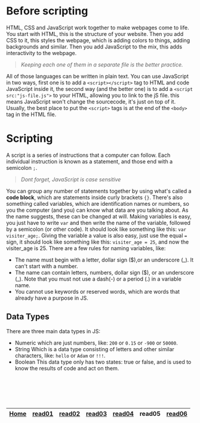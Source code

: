 # Before scripting
HTML, CSS and JavaScript work together to make webpages come to life.
You start with HTML, this is the structure of your website. 
Then you add CSS to it, this styles the webpage, which is adding colors to things, adding backgrounds and similar.
Then you add JavaScript to the mix, this adds interactivity to the webpage.  
> _Keeping each one of them in a separate file is the better practice._

All of those languages can be written in plain text.
You can use JavaScript in two ways, first one is to add a `<script></script>` tag to HTML and code JavaScript inside it, the second way (and the better one) is to add a `<script src:"js-file.js">` to your HTML, allowing you to link to the jS file.
this means JavaScript won't change the sourcecode, it's just on top of it.
Usually, the best place to put the `<script>` tags is at the end of the `<body>` tag in the HTML file.

# Scripting
A script is a series of instructions that a computer can follow. Each individual instruction is known as a statement, and those end with a semicolon `;`.
> _Dont forget, JavaScript is case sensitive_

You can group any number of statements together by using what's called a **code block**, which are statements inside curly brackets `{}`.
There's also something called variables, which are identification names or numbers, so you the computer (and you) can know what data are you talking about. As the name suggests, these can be changed at will.
Making variables is easy, you just have to write `var` and then write the name of the variable, followed by a semicolon (or other code).
It should look like something like this: `var visiter_age;`.
Giving the variable a value is also easy, just use the equal `=` sign, it should look like something like this: `visiter_age = 25`, and now the visiter_age is 25.
There are a few rules for naming variables, like:
* The name must begin with a letter, dollar sign ($),or an underscore (_). It can't start with a number. 
* The name can contain letters, numbers, dollar sign ($), or an 
underscore (_). Note that you must not use a dash(-) or a period (.) in a variable name. 
* You cannot use keywords or reserved words, which are words that already have a purpose in JS. 
## Data Types
There are three main data types in JS:
* Numeric
which are just numbers, like: `200` or `0.15` or `-900` or `50000`.
* String 
Which is a data type consisting of letters and other similar characters, like: `hello` or `Adam` or `!!!`.
* Boolean
This data type only has two states: true or false, and is used to know the results of code and act on them.


<br></br>
<br></br>

| [Home](https://suhaib-ersan.github.io/reading-notes/) | [read01](https://suhaib-ersan.github.io/reading-notes/read01) | [read02](https://suhaib-ersan.github.io/reading-notes/read02) | [read03](https://suhaib-ersan.github.io/reading-notes/read03) | [read04](https://suhaib-ersan.github.io/reading-notes/read04) | **read05** | [read06](https://suhaib-ersan.github.io/reading-notes/read06) |
|-|-|-|-|-|-|-|